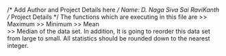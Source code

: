 /* Add Author and Project Details here */
Name: D. Naga Siva Sai RaviKanth
/* Project Details */
The functions which are executing in this file are 
               >> Maximum 
               >> Minimum 
               >> Mean  
               >> Median 
   of the data set. In addition, It is going to reorder this data set from large to small. All
   statistics should be rounded down to the nearest integer.

